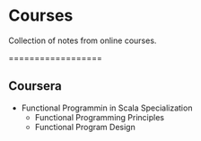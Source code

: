 # Courses
Collection of notes from online courses.

==================
## Coursera
* Functional Programmin in Scala Specialization
	* Functional Programming Principles
	* Functional Program Design 

